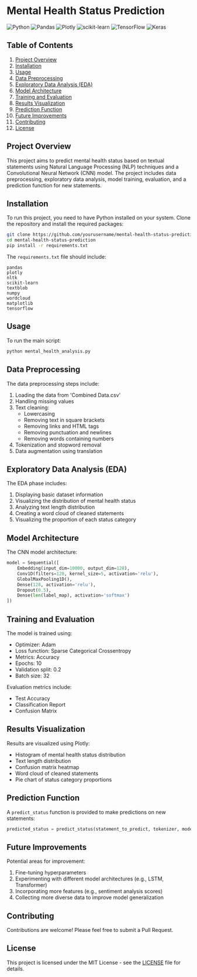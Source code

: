 # Mental Health Status Prediction

![Python](https://img.shields.io/badge/python-3670A0?style=for-the-badge&logo=python&logoColor=ffdd54)
![Pandas](https://img.shields.io/badge/pandas-%23150458.svg?style=for-the-badge&logo=pandas&logoColor=white)
![Plotly](https://img.shields.io/badge/Plotly-%233F4F75.svg?style=for-the-badge&logo=plotly&logoColor=white)
![scikit-learn](https://img.shields.io/badge/scikit--learn-%23F7931E.svg?style=for-the-badge&logo=scikit-learn&logoColor=white)
![TensorFlow](https://img.shields.io/badge/TensorFlow-%23FF6F00.svg?style=for-the-badge&logo=TensorFlow&logoColor=white)
![Keras](https://img.shields.io/badge/Keras-%23D00000.svg?style=for-the-badge&logo=Keras&logoColor=white)

## Table of Contents
1. [Project Overview](#project-overview)
2. [Installation](#installation)
3. [Usage](#usage)
4. [Data Preprocessing](#data-preprocessing)
5. [Exploratory Data Analysis (EDA)](#exploratory-data-analysis-eda)
6. [Model Architecture](#model-architecture)
7. [Training and Evaluation](#training-and-evaluation)
8. [Results Visualization](#results-visualization)
9. [Prediction Function](#prediction-function)
10. [Future Improvements](#future-improvements)
11. [Contributing](#contributing)
12. [License](#license)

## Project Overview

This project aims to predict mental health status based on textual statements using Natural Language Processing (NLP) techniques and a Convolutional Neural Network (CNN) model. The project includes data preprocessing, exploratory data analysis, model training, evaluation, and a prediction function for new statements.

## Installation

To run this project, you need to have Python installed on your system. Clone the repository and install the required packages:

```bash
git clone https://github.com/yourusername/mental-health-status-prediction.git
cd mental-health-status-prediction
pip install -r requirements.txt
```

The `requirements.txt` file should include:

```
pandas
plotly
nltk
scikit-learn
textblob
numpy
wordcloud
matplotlib
tensorflow
```

## Usage

To run the main script:

```bash
python mental_health_analysis.py
```

## Data Preprocessing

The data preprocessing steps include:

1. Loading the data from 'Combined Data.csv'
2. Handling missing values
3. Text cleaning:
   - Lowercasing
   - Removing text in square brackets
   - Removing links and HTML tags
   - Removing punctuation and newlines
   - Removing words containing numbers
4. Tokenization and stopword removal
5. Data augmentation using translation

## Exploratory Data Analysis (EDA)

The EDA phase includes:

1. Displaying basic dataset information
2. Visualizing the distribution of mental health status
3. Analyzing text length distribution
4. Creating a word cloud of cleaned statements
5. Visualizing the proportion of each status category

## Model Architecture

The CNN model architecture:

```python
model = Sequential([
    Embedding(input_dim=10000, output_dim=128),
    Conv1D(filters=128, kernel_size=5, activation='relu'),
    GlobalMaxPooling1D(),
    Dense(128, activation='relu'),
    Dropout(0.5),
    Dense(len(label_map), activation='softmax')
])
```

## Training and Evaluation

The model is trained using:
- Optimizer: Adam
- Loss function: Sparse Categorical Crossentropy
- Metrics: Accuracy
- Epochs: 10
- Validation split: 0.2
- Batch size: 32

Evaluation metrics include:
- Test Accuracy
- Classification Report
- Confusion Matrix

## Results Visualization

Results are visualized using Plotly:
- Histogram of mental health status distribution
- Text length distribution
- Confusion matrix heatmap
- Word cloud of cleaned statements
- Pie chart of status category proportions

## Prediction Function

A `predict_status` function is provided to make predictions on new statements:

```python
predicted_status = predict_status(statement_to_predict, tokenizer, model, label_map, reverse_label_map)
```

## Future Improvements

Potential areas for improvement:
1. Fine-tuning hyperparameters
2. Experimenting with different model architectures (e.g., LSTM, Transformer)
3. Incorporating more features (e.g., sentiment analysis scores)
4. Collecting more diverse data to improve model generalization

## Contributing

Contributions are welcome! Please feel free to submit a Pull Request.

## License

This project is licensed under the MIT License - see the [LICENSE](LICENSE) file for details.